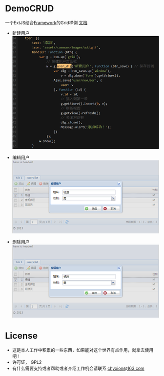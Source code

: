 DemoCRUD
========

一个ExtJS结合[Framework](https://github.com/chyxion/Framework)的Grid样例
[文档](https://github.com/chyxion/DemoCRUD/raw/master/doc.pdf)

* 新建用户
![新建用户](https://github.com/chyxion/DemoCRUD/raw/master/new.png)

* 编辑用户
![编辑用户](https://github.com/chyxion/DemoCRUD/raw/master/edit.png)

* 删除用户
![删除用户](https://github.com/chyxion/DemoCRUD/raw/master/edit.png)

License
==================================

* 这是本人工作中积累的一些东西，如果能对这个世界有点作用，就拿去使用吧！
* 许可证， GPL2 
* 有什么需要支持或者帮助或者介绍工作机会请联系 chyxion@163.com
